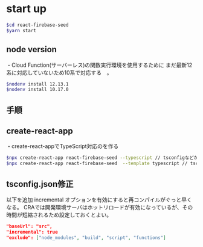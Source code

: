 # start up

```bash
$cd react-firebase-seed
$yarn start
```

## node version

・Cloud Function(サーバーレス)の関数実行環境を使用するために
まだ最新12系に対応していないため10系で対応する　。

```bash
$nodenv install 12.13.1
$nodenv install 10.17.0
```

## 手順

## create-react-app

・create-react-appでTypeScript対応のを作る

```bash
$npx create-react-app react-firebase-seed --typescript // tsconfigなどが作成されないためNG
$npx create-react-app react-firebase-seed  --template typescript // tsconfig作成される
```

## tsconfig.json修正

以下を追加
incremental オプションを有効にすると再コンパイルがぐっと早くなる。
CRAでは開発環境サーバはホットリロードが有効になっているが、その時間が短縮されるため設定しておくとよい。

```json
"baseUrl": "src",
"incremental": true
"exclude": ["node_modules", "build", "script", "functions"]
```
